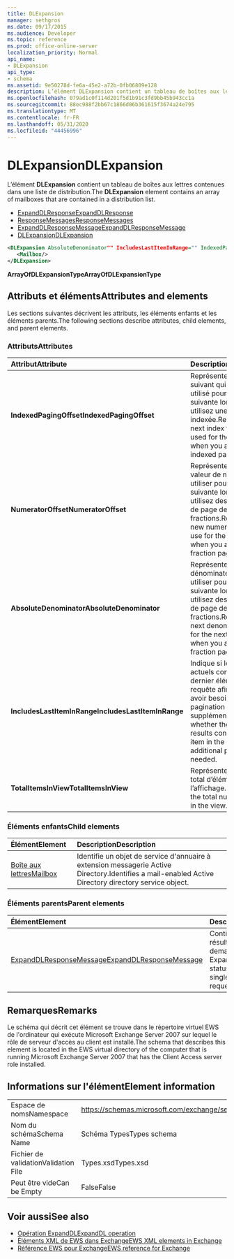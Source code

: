 ```yaml
---
title: DLExpansion
manager: sethgros
ms.date: 09/17/2015
ms.audience: Developer
ms.topic: reference
ms.prod: office-online-server
localization_priority: Normal
api_name:
- DLExpansion
api_type:
- schema
ms.assetid: 9e50278d-fe6a-45e2-a72b-0fb06809e128
description: L’élément DLExpansion contient un tableau de boîtes aux lettres contenues dans une liste de distribution.
ms.openlocfilehash: 079ad1c0f114d201f5d1b91c3fd9bb45b943cc1a
ms.sourcegitcommit: 88ec988f2bb67c1866d06b361615f3674a24e795
ms.translationtype: MT
ms.contentlocale: fr-FR
ms.lasthandoff: 05/31/2020
ms.locfileid: "44456996"
---
```

# <a name="dlexpansion"></a><span data-ttu-id="f8147-103">DLExpansion</span><span class="sxs-lookup"><span data-stu-id="f8147-103">DLExpansion</span></span>

<span data-ttu-id="f8147-104">L’élément **DLExpansion** contient un tableau de boîtes aux lettres contenues dans une liste de distribution.</span><span class="sxs-lookup"><span data-stu-id="f8147-104">The **DLExpansion** element contains an array of mailboxes that are contained in a distribution list.</span></span> 
  
- [<span data-ttu-id="f8147-105">ExpandDLResponse</span><span class="sxs-lookup"><span data-stu-id="f8147-105">ExpandDLResponse</span></span>](expanddlresponse.md) 
- [<span data-ttu-id="f8147-106">ResponseMessages</span><span class="sxs-lookup"><span data-stu-id="f8147-106">ResponseMessages</span></span>](responsemessages.md) 
- [<span data-ttu-id="f8147-107">ExpandDLResponseMessage</span><span class="sxs-lookup"><span data-stu-id="f8147-107">ExpandDLResponseMessage</span></span>](expanddlresponsemessage.md)
- [<span data-ttu-id="f8147-108">DLExpansion</span><span class="sxs-lookup"><span data-stu-id="f8147-108">DLExpansion</span></span>](dlexpansion.md)
  
```xml
<DLExpansion AbsoluteDenominator"" IncludesLastItemInRange="" IndexedPagingOffset="" NumeratorOffset="" TotalItemsInView="">
   <Mailbox/>
</DLExpansion>
```

 <span data-ttu-id="f8147-109">**ArrayOfDLExpansionType**</span><span class="sxs-lookup"><span data-stu-id="f8147-109">**ArrayOfDLExpansionType**</span></span>
## <a name="attributes-and-elements"></a><span data-ttu-id="f8147-110">Attributs et éléments</span><span class="sxs-lookup"><span data-stu-id="f8147-110">Attributes and elements</span></span>

<span data-ttu-id="f8147-111">Les sections suivantes décrivent les attributs, les éléments enfants et les éléments parents.</span><span class="sxs-lookup"><span data-stu-id="f8147-111">The following sections describe attributes, child elements, and parent elements.</span></span>
  
### <a name="attributes"></a><span data-ttu-id="f8147-112">Attributs</span><span class="sxs-lookup"><span data-stu-id="f8147-112">Attributes</span></span>

|<span data-ttu-id="f8147-113">**Attribut**</span><span class="sxs-lookup"><span data-stu-id="f8147-113">**Attribute**</span></span>|<span data-ttu-id="f8147-114">**Description**</span><span class="sxs-lookup"><span data-stu-id="f8147-114">**Description**</span></span>|
|:-----|:-----|
|<span data-ttu-id="f8147-115">**IndexedPagingOffset**</span><span class="sxs-lookup"><span data-stu-id="f8147-115">**IndexedPagingOffset**</span></span> <br/> |<span data-ttu-id="f8147-116">Représente l’index suivant qui doit être utilisé pour la requête suivante lorsque vous utilisez une vue de page indexée.</span><span class="sxs-lookup"><span data-stu-id="f8147-116">Represents the next index that should be used for the next request when you are using an indexed page view.</span></span>  <br/> |
|<span data-ttu-id="f8147-117">**NumeratorOffset**</span><span class="sxs-lookup"><span data-stu-id="f8147-117">**NumeratorOffset**</span></span> <br/> |<span data-ttu-id="f8147-118">Représente la nouvelle valeur de numérateur à utiliser pour la requête suivante lorsque vous utilisez des affichages de page de fractions.</span><span class="sxs-lookup"><span data-stu-id="f8147-118">Represents the new numerator value to use for the next request when you are using fraction page views.</span></span>  <br/> |
|<span data-ttu-id="f8147-119">**AbsoluteDenominator**</span><span class="sxs-lookup"><span data-stu-id="f8147-119">**AbsoluteDenominator**</span></span> <br/> |<span data-ttu-id="f8147-120">Représente le dénominateur suivant à utiliser pour la requête suivante lorsque vous utilisez des affichages de page de fractions.</span><span class="sxs-lookup"><span data-stu-id="f8147-120">Represents the next denominator to use for the next request when you are using fraction page views.</span></span>  <br/> |
|<span data-ttu-id="f8147-121">**IncludesLastItemInRange**</span><span class="sxs-lookup"><span data-stu-id="f8147-121">**IncludesLastItemInRange**</span></span> <br/> |<span data-ttu-id="f8147-122">Indique si les résultats actuels contiennent le dernier élément de la requête afin de ne pas avoir besoin d’une pagination supplémentaire.</span><span class="sxs-lookup"><span data-stu-id="f8147-122">Indicates whether the current results contain the last item in the query so that additional paging is not needed.</span></span>  <br/> |
|<span data-ttu-id="f8147-123">**TotalItemsInView**</span><span class="sxs-lookup"><span data-stu-id="f8147-123">**TotalItemsInView**</span></span> <br/> |<span data-ttu-id="f8147-124">Représente le nombre total d’éléments dans l’affichage.</span><span class="sxs-lookup"><span data-stu-id="f8147-124">Represents the total number of items in the view.</span></span>  <br/> |
   
### <a name="child-elements"></a><span data-ttu-id="f8147-125">Éléments enfants</span><span class="sxs-lookup"><span data-stu-id="f8147-125">Child elements</span></span>

|<span data-ttu-id="f8147-126">**Élément**</span><span class="sxs-lookup"><span data-stu-id="f8147-126">**Element**</span></span>|<span data-ttu-id="f8147-127">**Description**</span><span class="sxs-lookup"><span data-stu-id="f8147-127">**Description**</span></span>|
|:-----|:-----|
|[<span data-ttu-id="f8147-128">Boîte aux lettres</span><span class="sxs-lookup"><span data-stu-id="f8147-128">Mailbox</span></span>](mailbox.md) <br/> |<span data-ttu-id="f8147-129">Identifie un objet de service d'annuaire à extension messagerie Active Directory.</span><span class="sxs-lookup"><span data-stu-id="f8147-129">Identifies a mail-enabled Active Directory directory service object.</span></span>  <br/> |
   
### <a name="parent-elements"></a><span data-ttu-id="f8147-130">Éléments parents</span><span class="sxs-lookup"><span data-stu-id="f8147-130">Parent elements</span></span>

|<span data-ttu-id="f8147-131">**Élément**</span><span class="sxs-lookup"><span data-stu-id="f8147-131">**Element**</span></span>|<span data-ttu-id="f8147-132">**Description**</span><span class="sxs-lookup"><span data-stu-id="f8147-132">**Description**</span></span>|
|:-----|:-----|
|[<span data-ttu-id="f8147-133">ExpandDLResponseMessage</span><span class="sxs-lookup"><span data-stu-id="f8147-133">ExpandDLResponseMessage</span></span>](expanddlresponsemessage.md) <br/> |<span data-ttu-id="f8147-134">Contient l’État et le résultat d’une seule demande ExpandDL.</span><span class="sxs-lookup"><span data-stu-id="f8147-134">Contains the status and result of a single ExpandDL request.</span></span>  <br/> |
   
## <a name="remarks"></a><span data-ttu-id="f8147-135">Remarques</span><span class="sxs-lookup"><span data-stu-id="f8147-135">Remarks</span></span>

<span data-ttu-id="f8147-136">Le schéma qui décrit cet élément se trouve dans le répertoire virtuel EWS de l'ordinateur qui exécute Microsoft Exchange Server 2007 sur lequel le rôle de serveur d'accès au client est installé.</span><span class="sxs-lookup"><span data-stu-id="f8147-136">The schema that describes this element is located in the EWS virtual directory of the computer that is running Microsoft Exchange Server 2007 that has the Client Access server role installed.</span></span>
  
## <a name="element-information"></a><span data-ttu-id="f8147-137">Informations sur l'élément</span><span class="sxs-lookup"><span data-stu-id="f8147-137">Element information</span></span>

|||
|:-----|:-----|
|<span data-ttu-id="f8147-138">Espace de noms</span><span class="sxs-lookup"><span data-stu-id="f8147-138">Namespace</span></span>  <br/> |https://schemas.microsoft.com/exchange/services/2006/types  <br/> |
|<span data-ttu-id="f8147-139">Nom du schéma</span><span class="sxs-lookup"><span data-stu-id="f8147-139">Schema Name</span></span>  <br/> |<span data-ttu-id="f8147-140">Schéma Types</span><span class="sxs-lookup"><span data-stu-id="f8147-140">Types schema</span></span>  <br/> |
|<span data-ttu-id="f8147-141">Fichier de validation</span><span class="sxs-lookup"><span data-stu-id="f8147-141">Validation File</span></span>  <br/> |<span data-ttu-id="f8147-142">Types.xsd</span><span class="sxs-lookup"><span data-stu-id="f8147-142">Types.xsd</span></span>  <br/> |
|<span data-ttu-id="f8147-143">Peut être vide</span><span class="sxs-lookup"><span data-stu-id="f8147-143">Can be Empty</span></span>  <br/> |<span data-ttu-id="f8147-144">False</span><span class="sxs-lookup"><span data-stu-id="f8147-144">False</span></span>  <br/> |
   
## <a name="see-also"></a><span data-ttu-id="f8147-145">Voir aussi</span><span class="sxs-lookup"><span data-stu-id="f8147-145">See also</span></span>

- [<span data-ttu-id="f8147-146">Opération ExpandDL</span><span class="sxs-lookup"><span data-stu-id="f8147-146">ExpandDL operation</span></span>](expanddl-operation.md)
- [<span data-ttu-id="f8147-147">Éléments XML de EWS dans Exchange</span><span class="sxs-lookup"><span data-stu-id="f8147-147">EWS XML elements in Exchange</span></span>](ews-xml-elements-in-exchange.md) 
- [<span data-ttu-id="f8147-148">Référence EWS pour Exchange</span><span class="sxs-lookup"><span data-stu-id="f8147-148">EWS reference for Exchange</span></span>](ews-reference-for-exchange.md)

